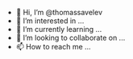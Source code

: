 - 👋 Hi, I’m @thomassavelev
- 👀 I’m interested in ...
- 🌱 I’m currently learning ...
- 💞️ I’m looking to collaborate on ...
- 📫 How to reach me ...

<!---
thomassavelev/thomassavelev is a ✨ special ✨ repository because its `README.md` (this file) appears on your GitHub profile.
You can click the Preview link to take a look at your changes.
--->
